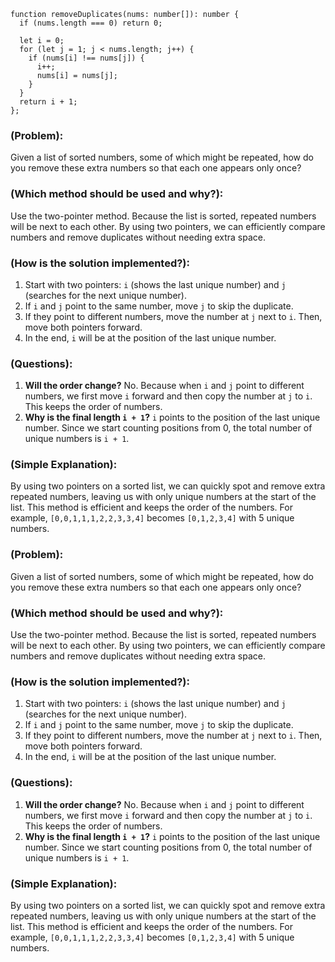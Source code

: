 ```
function removeDuplicates(nums: number[]): number {
  if (nums.length === 0) return 0;

  let i = 0;
  for (let j = 1; j < nums.length; j++) {
    if (nums[i] !== nums[j]) {
      i++;
      nums[i] = nums[j];
    }
  }
  return i + 1;
};
```

### (Problem):
Given a list of sorted numbers, some of which might be repeated, how do you remove these extra numbers so that each one appears only once?

### (Which method should be used and why?):
Use the two-pointer method. Because the list is sorted, repeated numbers will be next to each other. By using two pointers, we can efficiently compare numbers and remove duplicates without needing extra space.

### (How is the solution implemented?):
1. Start with two pointers: `i` (shows the last unique number) and `j` (searches for the next unique number).
2. If `i` and `j` point to the same number, move `j` to skip the duplicate.
3. If they point to different numbers, move the number at `j` next to `i`. Then, move both pointers forward.
4. In the end, `i` will be at the position of the last unique number.

### (Questions):
1. **Will the order change?** No. Because when `i` and `j` point to different numbers, we first move `i` forward and then copy the number at `j` to `i`. This keeps the order of numbers.
2. **Why is the final length `i + 1`?** `i` points to the position of the last unique number. Since we start counting positions from 0, the total number of unique numbers is `i + 1`.

###  (Simple Explanation):
By using two pointers on a sorted list, we can quickly spot and remove extra repeated numbers, leaving us with only unique numbers at the start of the list. This method is efficient and keeps the order of the numbers. For example, `[0,0,1,1,1,2,2,3,3,4]` becomes `[0,1,2,3,4]` with 5 unique numbers.

### (Problem):
Given a list of sorted numbers, some of which might be repeated, how do you remove these extra numbers so that each one appears only once?

### (Which method should be used and why?):
Use the two-pointer method. Because the list is sorted, repeated numbers will be next to each other. By using two pointers, we can efficiently compare numbers and remove duplicates without needing extra space.

### (How is the solution implemented?):
1. Start with two pointers: `i` (shows the last unique number) and `j` (searches for the next unique number).
2. If `i` and `j` point to the same number, move `j` to skip the duplicate.
3. If they point to different numbers, move the number at `j` next to `i`. Then, move both pointers forward.
4. In the end, `i` will be at the position of the last unique number.

### (Questions):
1. **Will the order change?** No. Because when `i` and `j` point to different numbers, we first move `i` forward and then copy the number at `j` to `i`. This keeps the order of numbers.
2. **Why is the final length `i + 1`?** `i` points to the position of the last unique number. Since we start counting positions from 0, the total number of unique numbers is `i + 1`.

###  (Simple Explanation):
By using two pointers on a sorted list, we can quickly spot and remove extra repeated numbers, leaving us with only unique numbers at the start of the list. This method is efficient and keeps the order of the numbers. For example, `[0,0,1,1,1,2,2,3,3,4]` becomes `[0,1,2,3,4]` with 5 unique numbers.
